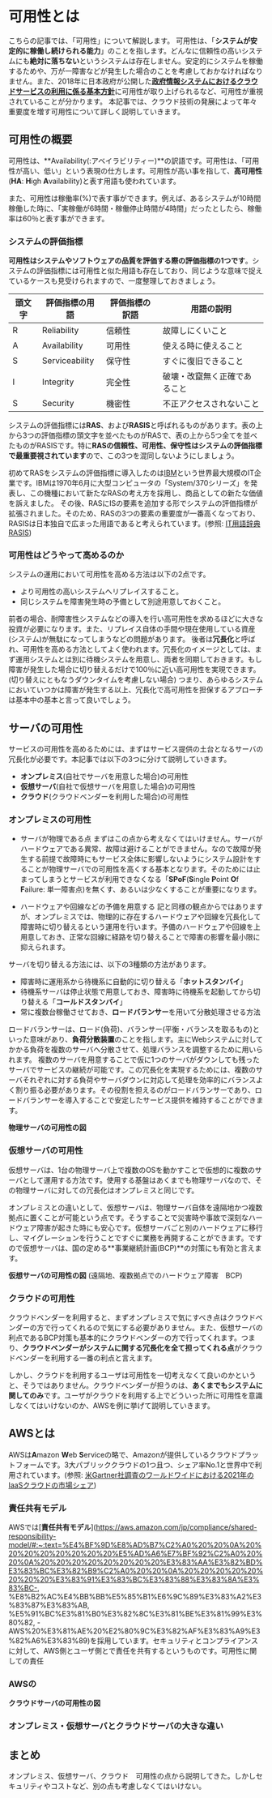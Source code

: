 # 可用性とは

こちらの記事では、「可用性」について解説します。
可用性は、「**システムが安定的に稼働し続けられる能力**」のことを指します。どんなに信頼性の高いシステムにも**絶対に落ちない**というシステムは存在しません。安定的にシステムを稼働するためや、万が一障害などが発生した場合のことを考慮しておかなければなりません。また、2018年に日本政府が公開した[**政府情報システムにおけるクラウドサービスの利用に係る基本方針**](https://cio.go.jp/sites/default/files/uploads/documents/cloud_%20policy.pdf)に可用性が取り上げられるなど、可用性が重視されていることが分かります。
本記事では、クラウド技術の発展によって年々重要度を増す可用性について詳しく説明していきます。

## 可用性の概要

可用性は、**Availability(:アベイラビリティー)**の訳語です。可用性は、「可用性が高い、低い」という表現の仕方します。可用性が高い事を指して、**高可用性**(**HA**: **H**igh **A**vailability)と表す用語も使われています。

また、可用性は稼働率(%)で表す事ができます。例えば、あるシステムが10時間稼働した時に、「実稼働が6時間・稼働停止時間が4時間」だったとしたら、稼働率は60％と表す事ができます。

### システムの評価指標

**可用性はシステムやソフトウェアの品質を評価する際の評価指標の1つです**。システムの評価指標には可用性と似た用語も存在しており、同じような意味で捉えているケースも見受けられますので、一度整理しておきましょう。

| 頭文字 | 評価指標の用語 | 評価指標の訳語 | 用語の説明 |
| --- | --- | --- | --- |
| R | Reliability | 信頼性 | 故障しにくいこと |
| A | Availability | 可用性 | 使える時に使えること |
| S | Serviceability | 保守性 | すぐに復旧できること |
| I | Integrity | 完全性 | 破壊・改竄無く正確であること |
| S | Security | 機密性 | 不正アクセスされないこと |

システムの評価指標には**RAS**、および**RASIS**と呼ばれるものがあります。表の上から3つの評価指標の頭文字を並べたものがRASで、表の上から5つ全てを並べたものがRASISです。特に**RASの信頼性、可用性、保守性はシステムの評価指標で最重要視されています**ので、この3つを混同しないようにしましょう。

初めてRASをシステムの評価指標に導入したのは[IBM](https://ja.wikipedia.org/wiki/IBM)という世界最大規模のIT企業です。IBMは1970年6月に大型コンピュータの「System/370シリーズ」を発表し、この機種において新たなRASの考え方を採用し、商品としての新たな価値を訴えました。
その後、RASにISの要素を追加する形でシステムの評価指標が拡張されました。そのため、RASの3つの要素の重要度が一番高くなっており、RASISは日本独自で広まった用語であると考えられています。(参照: [IT用語辞典 RASIS](https://e-words.jp/w/RASIS.html#:~:text=%E3%80%8Crasis%E3%80%8D%E3%81%AF%E6%97%A5%E6%9C%AC%E8%AA%9E%E4%BB%A5%E5%A4%96%E3%81%AE%E8%B3%87%E6%96%99%E3%81%AB%E3%81%AF%E8%A8%98%E8%BC%89%E3%81%8B%E3%82%99%E6%A5%B5%E3%82%81%E3%81%A6%E4%B9%8F%E3%81%97%E3%81%8F%E3%80%81%E6%AC%A7%E7%B1%B3%E5%9C%8F%E3%81%A6%E3%82%99%E3%81%AF%E3%81%9D%E3%81%AE%E5%BE%8C%E3%82%82(%E7%8F%BE%E5%9C%A8%E3%82%82)%E5%B0%82%E3%82%89ras%E3%81%AE%E7%94%A8%E8%AA%9E%E3%81%8B%E3%82%99%E7%94%A8%E3%81%84%E3%82%89%E3%82%8C%E3%81%A6%E3%81%8A%E3%82%8A%E3%80%81rasis%E3%81%AF%E6%97%A5%E6%9C%AC%E3%81%A6%E3%82%99%E7%8B%AC%E8%87%AA%E3%81%AB%E6%8B%A1%E5%BC%B5%E3%81%95%E3%82%8C%E3%81%A6%E5%BA%83%E3%81%BE%E3%81%A3%E3%81%9F%E7%94%A8%E8%AA%9E%E3%81%A6%E3%82%99%E3%81%82%E3%82%8B%E3%81%A8%E8%80%83%E3%81%88%E3%82%89%E3%82%8C%E3%82%8B%E3%80%82))

### 可用性はどうやって高めるのか

システムの運用において可用性を高める方法は以下の2点です。

* より可用性の高いシステムへリプレイスすること。
* 同じシステムを障害発生時の予備として別途用意しておくこと。

前者の場合、耐障害性システムなどの導入を行い高可用性を求めるほどに大きな投資が必要になります。また、リプレイス自体の手間や現在使用している資産(システム)が無駄になってしまうなどの問題があります。
後者は**冗長化**と呼ばれ、可用性を高める方法としてよく使われます。冗長化のイメージとしては、まず運用システムとは別に待機システムを用意し、両者を同期しておきます。もし障害が発生した場合に切り替えるだけで100％に近い高可用性を実現できます。(切り替えにともなうダウンタイムを考慮しない場合)
つまり、あらゆるシステムにおいていつかは障害が発生する以上、冗長化で高可用性を担保するアプローチは基本中の基本と言って良いでしょう。

## サーバの可用性

サービスの可用性を高めるためには、まずはサービス提供の土台となるサーバの冗長化が必要です。本記事では以下の3つに分けて説明していきます。

* **オンプレミス**(自社でサーバを用意した場合)の可用性
* **仮想サーバ**(自社で仮想サーバを用意した場合)の可用性
* **クラウド**(クラウドベンダーを利用した場合)の可用性

### オンプレミスの可用性

* サーバが物理である点
まずはこの点から考えなくてはいけません。サーバがハードウェアである異常、故障は避けることができません。なので故障が発生する前提で故障時にもサービス全体に影響しないようにシステム設計をすることが物理サーバでの可用性を高くする基本となります。そのためには止まってしまうとサービスが利用できなくなる「**SPoF**(**S**ingle **P**oint **O**f **F**ailure: 単一障害点)を無くす、あるいは少なくすることが重要になります。

* ハードウェアや回線などの予備を用意する
記と同様の観点からではありますが、オンプレミスでは、物理的に存在するハードウェアや回線を冗長化して障害時に切り替えるという運用を行います。予備のハードウェアや回線を上用意しておき、正常な回線に経路を切り替えることで障害の影響を最小限に抑えられます。

サーバを切り替える方法には、以下の3種類の方法があります。
* 障害時に運用系から待機系に自動的に切り替える「**ホットスタンバイ**」
* 待機系サーバは停止状態で用意しておき、障害時に待機系を起動してから切り替える「**コールドスタンバイ**」
* 常に複数台稼働させておき、**ロードバランサー**を用いて分散処理させる方法

ロードバランサーは、ロード(負荷)、バランサー(平衡・バランスを取るもの)といった意味があり、**負荷分散装置**のことを指します。主にWebシステムに対してかかる負荷を複数のサーバへ分散させて、処理バランスを調整するために用いられます。
複数のサーバを用意することで仮に1つのサーバがダウンしても残ったサーバでサービスの継続が可能です。この冗長化を実現するためには、複数のサーバそれぞれに対する負荷やサーバダウンに対応して処理を効率的にバランスよく割り振る必要があります。その役割を担えるのがロードバランサーであり、ロードバランサーを導入することで安定したサービス提供を維持することができます。

**物理サーバの可用性の図**

### 仮想サーバの可用性

仮想サーバは、1台の物理サーバ上で複数のOSを動かすことで仮想的に複数のサーバとして運用する方法です。使用する基盤はあくまでも物理サーバなので、その物理サーバに対しての冗長化はオンプレミスと同じです。

オンプレミスとの違いとして、仮想サーバは、物理サーバ自体を遠隔地かつ複数拠点に置くことが可能という点です。そうすることで災害時や事故で深刻なハードウェア障害が起きた時にも安心です。仮想サーバごと別のハードウェアに移行し、マイグレーションを行うことですぐに業務を再開することができます。ですので仮想サーバは、国の定める**事業継続計画(BCP)**の対策にも有効と言えます。

**仮想サーバの可用性の図**
(遠隔地、複数拠点でのハードウェア障害　BCP)

### クラウドの可用性

クラウドベンダーを利用すると、まずオンプレミスで気にすべき点はクラウドベンダーの方で行ってくれるので気にする必要がありません。また、仮想サーバの利点であるBCP対策も基本的にクラウドベンダーの方で行ってくれます。つまり、**クラウドベンダーがシステムに関する冗長化を全て担ってくれる点**がクラウドベンダーを利用する一番の利点と言えます。

しかし、クラウドを利用するユーザは可用性を一切考えなくて良いのかというと、そうではありません。クラウドベンダーが担うのは、**あくまでもシステムに関してのみ**です。ユーザがクラウドを利用する上でどういった所に可用性を意識しなくてはいけないのか、AWSを例に挙げて説明していきます。

## AWSとは

AWSは**A**mazon **W**eb **S**erviceの略で、Amazonが提供しているクラウドプラットフォームです。3大パブリッククラウドの1つ且つ、シェア率No.1と世界中で利用されています。(参照: [米Gartner社調査のワールドワイドにおける2021年のIaaSクラウドの市場シェア](https://www.itmedia.co.jp/news/articles/2206/10/news084.html))

### 責任共有モデル

AWSでは[**責任共有モデル**](https://aws.amazon.com/jp/compliance/shared-responsibility-model/#:~:text=%E4%BF%9D%E8%AD%B7%C2%A0%20%20%0A%20%20%20%20%20%20%20%20%E5%AD%A6%E7%BF%92%C2%A0%20%20%0A%20%20%20%20%20%20%20%20%E3%83%AA%E3%82%BD%E3%83%BC%E3%82%B9%C2%A0%20%20%0A%20%20%20%20%20%20%20%20%E3%83%91%E3%83%BC%E3%83%88%E3%83%8A%E3%83%BC-, %E8%B2%AC%E4%BB%BB%E5%85%B1%E6%9C%89%E3%83%A2%E3%83%87%E3%83%AB, %E5%91%BC%E3%81%B0%E3%82%8C%E3%81%BE%E3%81%99%E3%80%82, -AWS%20%E3%81%AE%20%E2%80%9C%E3%82%AF%E3%83%A9%E3%82%A6%E3%83%89)を採用しています。セキュリティとコンプライアンスに対して、AWS側とユーザ側とで責任を共有するというものです。可用性に関しての責任

### AWSの

**クラウドサーバの可用性の図**

### オンプレミス・仮想サーバとクラウドサーバの大きな違い

## まとめ

オンプレミス、仮想サーバ、クラウド　可用性の点から説明してきた。しかしセキュリティやコストなど、別の点も考慮しなくてはいけない。
